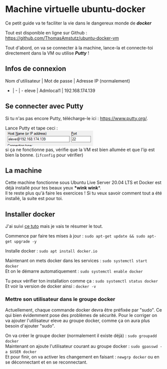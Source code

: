 # Machine virtuelle ubuntu-docker
Ce petit guide va te faciliter la vie dans le dangereux monde de ***docker***

Tout est disponible en ligne sur Github : https://github.com/ThomasAmstutz/ubuntu-docker-vm

Tout d'abord, on va se connecter à la machine, lance-la et connecte-toi directement dans la VM ou utilise ***Putty*** !

## Infos de connexion
Nom d'utilisateur  | Mot de passe | Adresse IP (normalement)
- | - | -
eleve  | Admlocal1 | 192.168.174.139

## Se connecter avec Putty
Si tu n'as pas encore Putty, télécharge-le ici : https://www.putty.org/.

Lance Putty et tape ceci : <br>
![eleve@192.168.174.139](./img/putty1.PNG)<br>
si ça ne fonctionne pas, vérifie que la VM est bien allumée et que l'ip est bien la bonne. (```ifconfig``` pour vérifier)

## La machine
Cette machine fonctionne sous Ubuntu Live Server 20.04 LTS et Docker est déjà installé pour tes beaux yeux **\*wink wink***.
<br>
Il te reste plus qu'à faire les exercices ! Si tu veux savoir comment tout a été installé, la suite est pour toi.

## Installer docker
J'ai suivi [ce tuto](https://www.hostinger.com/tutorials/install-docker-on-ubuntu/) mais je vais te résumer le tout.

Commence par faire tes mises à jour : `sudo apt-get update && sudo apt-get upgrade -y`

Installe docker : `sudo apt install docker.io`

Maintenant on mets docker dans les services : `sudo systemctl start docker`
<br>Et on le démarre automatiquement : `sudo systemctl enable docker`

Tu peux vérifier ton installation comme ça : `sudo systemctl status docker`
<br>Et voir la version de docker ainsi : `docker -v`

### Mettre son utilisateur dans le groupe docker
Actuellement, chaque commande docker devra être préfixée par "sudo". Ce qui bien évidemment pose des problèmes de sécurité. Pour le corriger on va ajouter l'utilisateur eleve au groupe docker, comme ça on aura plus besoin d'ajouter "sudo".

On va créer le groupe docker (normalement il existe déjà) : `sudo groupadd docker`<br>
Maintenant on ajoute l'utilisateur courant au groupe docker : `sudo gpasswd -a $USER docker`<br>
Et pour finir, on va activer les changement en faisant : `newgrp docker` ou en se déconnectant et en se reconnectant.